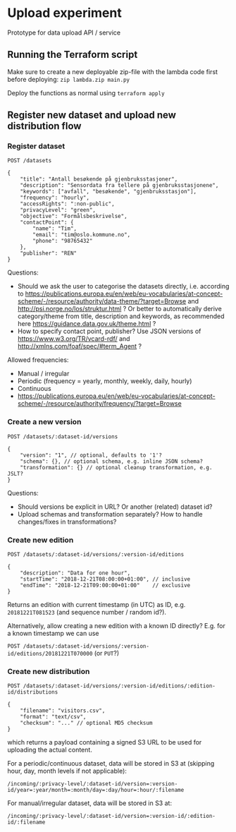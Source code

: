 # Upload experiment

Prototype for data upload API / service

## Running the Terraform script

Make sure to create a new deployable zip-file with the lambda code first before deploying: `zip lambda.zip main.py`

Deploy the functions as normal using `terraform apply`

## Register new dataset and upload new distribution flow

### Register dataset

```
POST /datasets

{
    "title": "Antall besøkende på gjenbruksstasjoner",
    "description": "Sensordata fra tellere på gjenbruksstasjonene",
    "keywords": ["avfall", "besøkende", "gjenbruksstasjon"],
    "frequency": "hourly",
    "accessRights": ":non-public",
    "privacyLevel": "green",
    "objective": "Formålsbeskrivelse",
    "contactPoint": {
        "name": "Tim",
        "email": "tim@oslo.kommune.no",
        "phone": "98765432"
    },
    "publisher": "REN"
}
```

Questions:
* Should we ask the user to categorise the datasets directly, i.e. according to https://publications.europa.eu/en/web/eu-vocabularies/at-concept-scheme/-/resource/authority/data-theme/?target=Browse and http://psi.norge.no/los/struktur.html ? Or better to automatically derive category/theme from title, description and keywords, as recommended here https://guidance.data.gov.uk/theme.html ?
* How to specify contact point, publisher? Use JSON versions of https://www.w3.org/TR/vcard-rdf/ and http://xmlns.com/foaf/spec/#term_Agent ?

Allowed frequencies:
* Manual / irregular
* Periodic (frequency = yearly, monthly, weekly, daily, hourly)
* Continuous
* https://publications.europa.eu/en/web/eu-vocabularies/at-concept-scheme/-/resource/authority/frequency/?target=Browse

### Create a new version

```
POST /datasets/:dataset-id/versions

{
    "version": "1", // optional, defaults to '1'?
    "schema": {}, // optional schema, e.g. inline JSON schema?
    "transformation": {} // optional cleanup transformation, e.g. JSLT?
}
```

Questions:
* Should versions be explicit in URL? Or another (related) dataset id?
* Upload schemas and transformation separately? How to handle changes/fixes in transformations?

### Create new edition

```
POST /datasets/:dataset-id/versions/:version-id/editions

{
    "description": "Data for one hour",
    "startTime": "2018-12-21T08:00:00+01:00", // inclusive
    "endTime": "2018-12-21T09:00:00+01:00"    // exclusive
}
```

Returns an edition with current timestamp (in UTC) as ID, e.g. `20181221T081523` (and sequence number / random id?).

Alternatively, allow creating a new edition with a known ID directly? E.g. for a known timestamp we can use

`POST /datasets/:dataset-id/versions/:version-id/editions/20181221T070000` (or `PUT`?)

### Create new distribution

```
POST /datasets/:dataset-id/versions/:version-id/editions/:edition-id/distributions

{
    "filename": "visitors.csv",
    "format": "text/csv",
    "checksum": "..." // optional MD5 checksum
}
```

which returns a payload containing a signed S3 URL to be used for uploading the actual content.

For a periodic/continuous dataset, data will be stored in S3 at (skipping hour, day, month levels if not applicable):

`/incoming/:privacy-level/:dataset-id/version=:version-id/year=:year/month=:month/day=:day/hour=:hour/:filename`

For manual/irregular dataset, data will be stored in S3 at:

`/incoming/:privacy-level/:dataset-id/version=:version-id/:edition-id/:filename`
